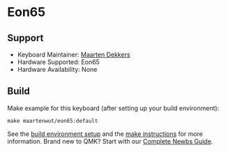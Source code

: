 # Eon65

## Support
* Keyboard Maintainer: [Maarten Dekkers](https://github.com/maartenwut)
* Hardware Supported: Eon65
* Hardware Availability: None

## Build
Make example for this keyboard (after setting up your build environment):

    make maartenwut/eon65:default

See the [build environment setup](https://docs.qmk.fm/#/getting_started_build_tools) and the [make instructions](https://docs.qmk.fm/#/getting_started_make_guide) for more information. Brand new to QMK? Start with our [Complete Newbs Guide](https://docs.qmk.fm/#/newbs).